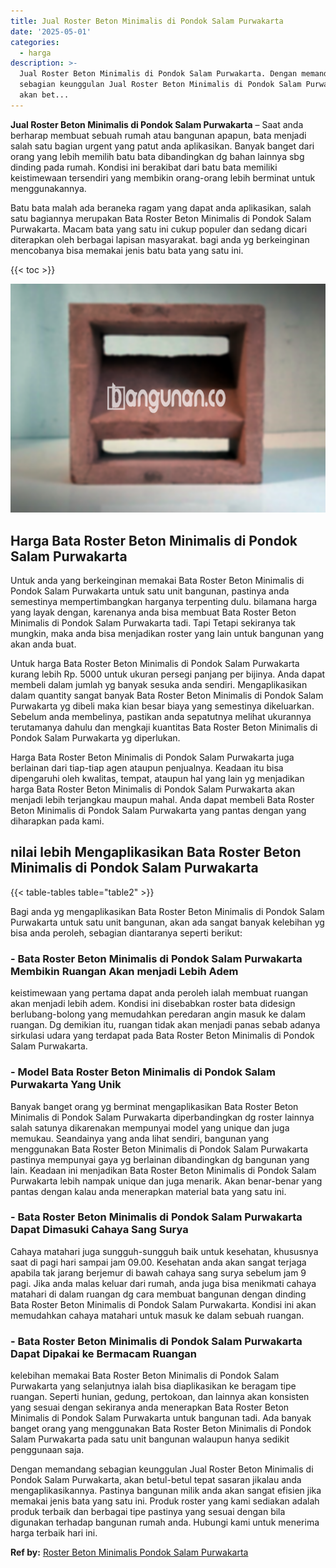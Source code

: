 ```yaml
---
title: Jual Roster Beton Minimalis di Pondok Salam Purwakarta
date: '2025-05-01'
categories:
  - harga
description: >-
  Jual Roster Beton Minimalis di Pondok Salam Purwakarta. Dengan memandang
  sebagian keunggulan Jual Roster Beton Minimalis di Pondok Salam Purwakarta,
  akan bet...
---
```


**Jual Roster Beton Minimalis di Pondok Salam Purwakarta** – Saat anda berharap membuat sebuah rumah atau bangunan apapun, bata menjadi salah satu bagian urgent yang patut anda aplikasikan. Banyak banget dari orang yang lebih memilih batu bata dibandingkan dg bahan lainnya sbg dinding pada rumah. Kondisi ini berakibat dari batu bata memiliki keistimewaan tersendiri yang membikin orang-orang lebih berminat untuk menggunakannya.

Batu bata malah ada beraneka ragam yang dapat anda aplikasikan, salah satu bagiannya merupakan Bata Roster Beton Minimalis di Pondok Salam Purwakarta. Macam bata yang satu ini cukup populer dan sedang dicari diterapkan oleh berbagai lapisan masyarakat. bagi anda yg berkeinginan mencobanya bisa memakai jenis batu bata yang satu ini.

{{< toc >}}

![Jual Roster Beton Minimalis di Pondok Salam Purwakarta](/images/bata-roster-minimalis-37.png)

## Harga Bata Roster Beton Minimalis di Pondok Salam Purwakarta

Untuk anda yang berkeinginan memakai Bata Roster Beton Minimalis di Pondok Salam Purwakarta untuk satu unit bangunan, pastinya anda semestinya mempertimbangkan harganya terpenting dulu. bilamana harga yang layak dengan, karenanya anda bisa membuat Bata Roster Beton Minimalis di Pondok Salam Purwakarta tadi. Tapi Tetapi sekiranya tak mungkin, maka anda bisa menjadikan roster yang lain untuk bangunan yang akan anda buat.

Untuk harga Bata Roster Beton Minimalis di Pondok Salam Purwakarta kurang lebih Rp. 5000 untuk ukuran persegi panjang per bijinya. Anda dapat membeli dalam jumlah yg banyak sesuka anda sendiri. Mengaplikasikan dalam quantity sangat banyak Bata Roster Beton Minimalis di Pondok Salam Purwakarta yg dibeli maka kian besar biaya yang semestinya dikeluarkan. Sebelum anda membelinya, pastikan anda sepatutnya melihat ukurannya terutamanya dahulu dan mengkaji kuantitas Bata Roster Beton Minimalis di Pondok Salam Purwakarta yg diperlukan.

Harga Bata Roster Beton Minimalis di Pondok Salam Purwakarta juga berlainan dari tiap-tiap agen ataupun penjualnya. Keadaan itu bisa dipengaruhi oleh kwalitas, tempat, ataupun hal yang lain yg menjadikan harga Bata Roster Beton Minimalis di Pondok Salam Purwakarta akan menjadi lebih terjangkau maupun mahal. Anda dapat membeli Bata Roster Beton Minimalis di Pondok Salam Purwakarta yang pantas dengan yang diharapkan pada kami.

## nilai lebih Mengaplikasikan Bata Roster Beton Minimalis di Pondok Salam Purwakarta

{{< table-tables table="table2" >}}

Bagi anda yg mengaplikasikan Bata Roster Beton Minimalis di Pondok Salam Purwakarta untuk satu unit bangunan, akan ada sangat banyak kelebihan yg bisa anda peroleh, sebagian diantaranya seperti berikut:

### \- Bata Roster Beton Minimalis di Pondok Salam Purwakarta Membikin Ruangan Akan menjadi Lebih Adem

keistimewaan yang pertama dapat anda peroleh ialah membuat ruangan akan menjadi lebih adem. Kondisi ini disebabkan roster bata didesign berlubang-bolong yang memudahkan peredaran angin masuk ke dalam ruangan. Dg demikian itu, ruangan tidak akan menjadi panas sebab adanya sirkulasi udara yang terdapat pada Bata Roster Beton Minimalis di Pondok Salam Purwakarta.

### \- Model Bata Roster Beton Minimalis di Pondok Salam Purwakarta Yang Unik

Banyak banget orang yg berminat mengaplikasikan Bata Roster Beton Minimalis di Pondok Salam Purwakarta diperbandingkan dg roster lainnya salah satunya dikarenakan mempunyai model yang unique dan juga memukau. Seandainya yang anda lihat sendiri, bangunan yang menggunakan Bata Roster Beton Minimalis di Pondok Salam Purwakarta pastinya mempunyai gaya yg berlainan dibandingkan dg bangunan yang lain. Keadaan ini menjadikan Bata Roster Beton Minimalis di Pondok Salam Purwakarta lebih nampak unique dan juga menarik. Akan benar-benar yang pantas dengan kalau anda menerapkan material bata yang satu ini.

### \- Bata Roster Beton Minimalis di Pondok Salam Purwakarta Dapat Dimasuki Cahaya Sang Surya

Cahaya matahari juga sungguh-sungguh baik untuk kesehatan, khususnya saat di pagi hari sampai jam 09.00. Kesehatan anda akan sangat terjaga apabila tak jarang berjemur di bawah cahaya sang surya sebelum jam 9 pagi. Jika anda malas keluar dari rumah, anda juga bisa menikmati cahaya matahari di dalam ruangan dg cara membuat bangunan dengan dinding Bata Roster Beton Minimalis di Pondok Salam Purwakarta. Kondisi ini akan memudahkan cahaya matahari untuk masuk ke dalam sebuah ruangan.

### \- Bata Roster Beton Minimalis di Pondok Salam Purwakarta Dapat Dipakai ke Bermacam Ruangan

kelebihan memakai Bata Roster Beton Minimalis di Pondok Salam Purwakarta yang selanjutnya ialah bisa diaplikasikan ke beragam tipe ruangan. Seperti hunian, gedung, pertokoan, dan lainnya akan konsisten yang sesuai dengan sekiranya anda menerapkan Bata Roster Beton Minimalis di Pondok Salam Purwakarta untuk bangunan tadi. Ada banyak banget orang yang menggunakan Bata Roster Beton Minimalis di Pondok Salam Purwakarta pada satu unit bangunan walaupun hanya sedikit penggunaan saja.

Dengan memandang sebagian keunggulan Jual Roster Beton Minimalis di Pondok Salam Purwakarta, akan betul-betul tepat sasaran jikalau anda mengaplikasikannya. Pastinya bangunan milik anda akan sangat efisien jika memakai jenis bata yang satu ini. Produk roster yang kami sediakan adalah produk terbaik dan berbagai tipe pastinya yang sesuai dengan bila digunakan terhadap bangunan rumah anda. Hubungi kami untuk menerima harga terbaik hari ini.

**Ref by:** [Roster Beton Minimalis Pondok Salam Purwakarta](https://id.wikipedia.org/wiki/Roster)
